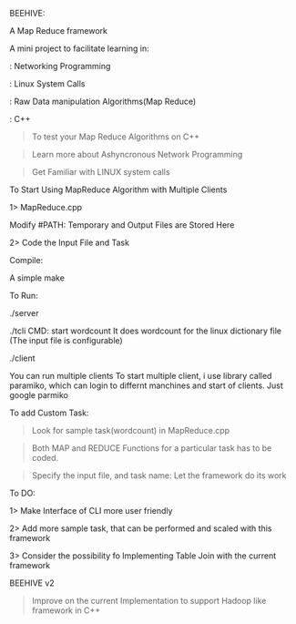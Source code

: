 BEEHIVE:

A Map Reduce framework

A mini project to facilitate learning in:

: Networking Programming

: Linux System Calls

: Raw Data manipulation Algorithms(Map Reduce)

: C++


>To test your Map Reduce Algorithms on C++

>Learn more about Ashyncronous Network Programming

>Get Familiar with LINUX system calls



To Start Using MapReduce Algorithm with Multiple Clients


1> MapReduce.cpp

Modify #PATH: Temporary and Output Files are Stored Here

2> Code the Input File and Task 

Compile:

A simple make


To Run:

./server <port Number>

./tcli <server address> <server port> 
  CMD: start wordcount
  It does wordcount for the linux dictionary file
  (The input file is configurable)

./client <server address> <server port> <groupId>

You can run multiple clients
To start multiple client, i use library called paramiko, which can login to differnt manchines and start of clients.
Just google parmiko


To add Custom Task:

>Look for sample task(wordcount) in MapReduce.cpp

>Both MAP and REDUCE Functions for a particular task has to be coded.

>Specify the input file, and task name:
  Let the framework do its work


To DO:

1> Make Interface of CLI more user friendly


2> Add more sample task, that can be performed and scaled with this framework


3> Consider the possibility fo Implementing Table Join with the current framework


BEEHIVE v2

>Improve on the current Implementation to support Hadoop like framework in C++


